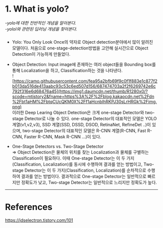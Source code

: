 # 1. What is yolo?
*-yolo에 대한 전반적인 개념을 알아본다.*  
*-yolol와 관련된 딥러닝 개념을 찾아본다.*

##### 

* Yolo: You Only Look Once의 약자로 Object detection분야에서 많이 알려진 모델이다. 처음으로 one-stage-detection방법을 고안해 실시간으로 Object Detection이 가능하게 만들었다.
  
* Object Detection: Input image에 존재하는 여러 object들을 Bounding box를 통해 Localization을 하고, Classification하는 것을 나타낸다.  
  ![https://camo.githubusercontent.com/fea95a2bfb69f9c0f1f883e1c877f2b013da516de413aabc93c53c6ed507d156/687474703a2f2f6269742e6c792f316e6d68476a45](https://img1.daumcdn.net/thumb/R1280x0/?scode=mtistory2&fname=https%3A%2F%2Fblog.kakaocdn.net%2Fdn%2Fbt1aHM%2FbtqCUcQKM0X%2Ff1aHcnblhRKPJ30sLrHRGk%2Fimg.png)  
  이러한 Deep Learing Object Detection은 크게 one-stage Detector와 two-stage Detector로 나눌 수 있다. one-stage Detector의 대표적인 모델은 YOLO 계열(v1,v2,v3), SSD 계열(SSD, DSSD, DSOD, RetinaNet, RefineDet ..)이 있으며, two-stage Detector의 대표적인 모델은 R-CNN 계열(R-CNN, Fast R-CNN, Faster R-CNN, Mask R-CNN ...)이 있다.  
    
* One-Stage Detectors vs. Two-Stage Detector  
  => Object Detection은 물체의 위치를 찾는 Localization과 물체를 구별하는 Classification이 필요하다. 이때 One-stage Detector는 이 두 가지(Classification, Localization)를 동시에 수행하여 결과를 얻는 방법이고, Two-stage Detector는 이 두 가지(Classification, Localization)를 순차적으로 수행하여 결과를 얻는 방법이다.
결과적으로 One-stage Detector는 일반적으로 빠르지만 정확도가 낮고, Two-stage Detector는 일반적으로 느리지만 정확도가 높다.


-------
# References  
https://jdselectron.tistory.com/101
